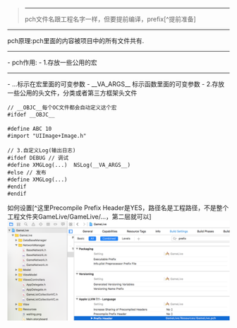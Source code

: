 ><hr>
>pch文件名跟工程名字一样，但要提前编译，prefix[^提前准备]
<hr>
pch原理:pch里面的内容被项目中的所有文件共有.
<hr>
- pch作用:
 - 1.存放一些公用的宏
 <hr>
   -  ...标示在宏里面的可变参数
   -  __VA_ARGS__ 标示函数里面的可变参数
 - 2.存放一些公用的头文件，分类或者第三方框架头文件  
 
```
// __OBJC__每个OC文件都会自动定义这个宏
#ifdef __OBJC__

#define ABC 10
#import "UIImage+Image.h"

// 3.自定义Log(输出日志)
#ifdef DEBUG // 调试
#define XMGLog(...)  NSLog(__VA_ARGS__)
#else // 发布
#define XMGLog(...)
#endif
#endif
```


 
 如何设置[^这里Precompile Prefix Header是YES，路径名是工程路径，不是整个工程文件夹GameLive/GameLive/...，第二层就可以]
![](/assets/pch文件文件路径设置生效.png)